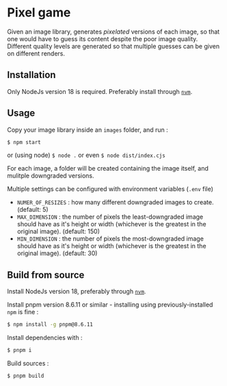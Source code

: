# Pixel game

Given an image library, generates _pixelated_ versions of each image, so that one would have to guess its content despite the poor image quality. Different quality levels are generated so that multiple guesses can be given on different renders.

## Installation

Only NodeJs version 18 is required. Preferably install through [`nvm`](https://nodejs.org/en/download/package-manager#nvm).

## Usage

Copy your image library inside an `images` folder, and run :

```bash
$ npm start
```

or (using node) `$ node .` or even `$ node dist/index.cjs`

For each image, a folder will be created containing the image itself, and mulitple downgraded versions.

Multiple settings can be configured with environment variables (`.env` file)

- `NUMER_OF_RESIZES` : how many different downgraded images to create. (default: 5)
- `MAX_DIMENSION` : the number of pixels the least-downgraded image should have as it's height or width (whichever is the greatest in the original image). (default: 150)
- `MIN_DIMENSION` : the number of pixels the most-downgraded image should have as it's height or width (whichever is the greatest in the original image). (default: 30)

## Build from source

Install NodeJs version 18, preferably through [`nvm`](https://nodejs.org/en/download/package-manager#nvm).

Install pnpm version 8.6.11 or similar - installing using previously-installed `npm` is fine :

```bash
$ npm install -g pnpm@8.6.11
```

Install dependencies with :

```bash
$ pnpm i
```

Build sources :

```bash
$ pnpm build
```
